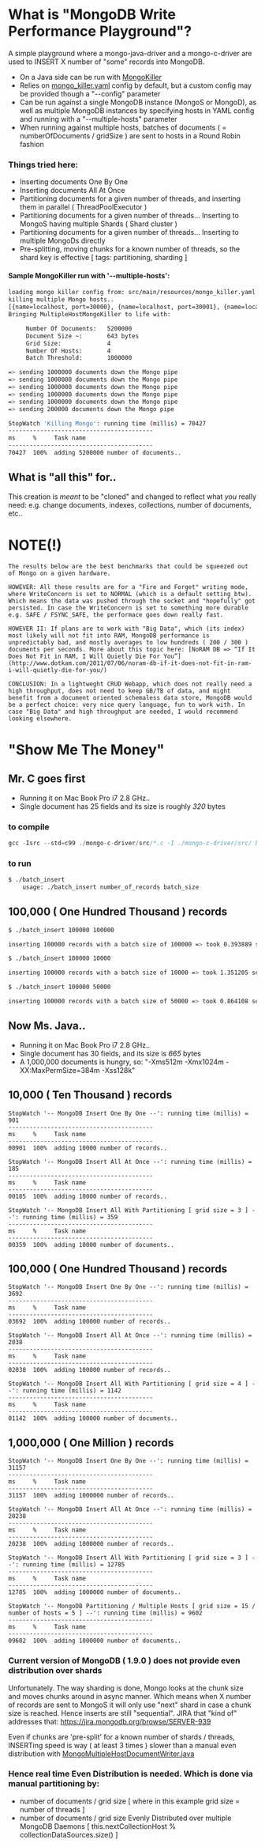 # What is "MongoDB Write Performance Playground"?

A simple playground where a mongo-java-driver and a mongo-c-driver are used to INSERT X number of "some" records into MongoDB.

+ On a Java side can be run with [MongoKiller](https://github.com/anatoly-polinsky/mongodb-write-performance-playground/blob/master/java/src/main/java/org/dotkam/killer/MongoKiller.java)
+ Relies on [mongo_killer.yaml](https://github.com/anatoly-polinsky/mongodb-write-performance-playground/blob/master/java/src/main/resources/mongo_killer.yaml) config by default, but a custom config may be provided though a "--config" parameter
+ Can be run against a single MongoDB instance (MongoS or MongoD), as well as multiple MongoDB instances by specifying hosts in YAML config and running with a "--multiple-hosts" parameter
+ When running against multiple hosts, batches of documents ( = numberOfDocuments / gridSize ) are sent to hosts in a Round Robin fashion

### Things tried here:

+ Inserting documents One By One
+ Inserting documents All At Once
+ Partitioning documents for a given number of threads, and inserting them in parallel ( ThreadPoolExecutor )
+ Partitioning documents for a given number of threads... Inserting to MongoS having multiple Shards ( Shard cluster )
+ Partitioning documents for a given number of threads... Inserting to multiple MongoDs directly
+ Pre-splitting, moving chunks for a known number of threads, so the shard key is effective [ tags: partitioning, sharding ]

#### Sample MongoKiller run with '--multiple-hosts':

```bash
loading mongo killer config from: src/main/resources/mongo_killer.yaml
killing multiple Mongo hosts..
[{name=localhost, port=30000}, {name=localhost, port=30001}, {name=localhost, port=30002}, {name=localhost, port=30003}]
Bringing MultipleHostMongoKiller to life with:

     Number Of Documents:   5200000
     Document Size ~:       643 bytes
     Grid Size:             4
     Number Of Hosts:       4
     Batch Threshold:       1000000

=> sending 1000000 documents down the Mongo pipe
=> sending 1000000 documents down the Mongo pipe
=> sending 1000000 documents down the Mongo pipe
=> sending 1000000 documents down the Mongo pipe
=> sending 1000000 documents down the Mongo pipe
=> sending 200000 documents down the Mongo pipe

StopWatch 'Killing Mongo': running time (millis) = 70427
-----------------------------------------
ms     %     Task name
-----------------------------------------
70427  100%  adding 5200000 number of documents..
```

## What is "all this" for..

This creation is _meant_ to be "cloned" and changed to reflect what _you_ really need: e.g. change documents, indexes, collections, number of documents, etc..

# NOTE(!)

    The results below are the best benchmarks that could be squeezed out of Mongo on a given hardware. 

    HOWEVER: All these results are for a "Fire and Forget" writing mode, where WriteConcern is set to NORMAL (which is a default setting btw). Which means the data was pushed through the socket and "hopefully" got persisted. In case the WriteConcern is set to something more durable e.g. SAFE / FSYNC_SAFE, the performace goes down really fast.

    HOWEVER II: If plans are to work with "Big Data", which (its index) most likely will not fit into RAM, MongoDB performance is unpredictably bad, and mostly averages to low hundreds ( 200 / 300 ) documents per seconds. More about this topic here: [NoRAM DB => “If It Does Not Fit in RAM, I Will Quietly Die For You”](http://www.dotkam.com/2011/07/06/noram-db-if-it-does-not-fit-in-ram-i-will-quietly-die-for-you/)

    CONCLUSION: In a lightweght CRUD Webapp, which does not really need a high throughput, does not need to keep GB/TB of data, and might benefit from a document oriented schemaless data store, MongoDB would be a perfect choice: very nice query language, fun to work with. In case "Big Data" and high throughput are needed, I would recommend looking elsewhere.

# "Show Me The Money"

## Mr. C goes first

+ Running it on Mac Book Pro i7 2.8 GHz..
+ Single document has 25 fields and its size is roughly *320* bytes

### to compile

```c
gcc -Isrc --std=c99 ./mongo-c-driver/src/*.c -I ./mongo-c-driver/src/ batch_insert.c -o batch_insert
```

### to run

```bash
$ ./batch_insert
    usage: ./batch_insert number_of_records batch_size
```

## 100,000 ( One Hundred Thousand ) records 

```bash
$ ./batch_insert 100000 100000

inserting 100000 records with a batch size of 100000 => took 0.393889 seconds...
```

```bash
$ ./batch_insert 100000 10000

inserting 100000 records with a batch size of 10000 => took 1.351205 seconds...
```

```bash
$ ./batch_insert 100000 50000

inserting 100000 records with a batch size of 50000 => took 0.864108 seconds...
```

## Now Ms. Java..

+ Running it on Mac Book Pro i7 2.8 GHz..
+ Single document has 30 fields, and its size is *665* bytes
+ A 1,000,000 documents is hungry, so: "-Xms512m -Xmx1024m -XX:MaxPermSize=384m -Xss128k"

## 10,000 ( Ten Thousand ) records

    StopWatch '-- MongoDB Insert One By One --': running time (millis) = 901
    -----------------------------------------
    ms     %     Task name
    -----------------------------------------
    00901  100%  adding 10000 number of records..

    StopWatch '-- MongoDB Insert All At Once --': running time (millis) = 185
    -----------------------------------------
    ms     %     Task name
    -----------------------------------------
    00185  100%  adding 10000 number of records..

    StopWatch '-- MongoDB Insert All With Partitioning [ grid size = 3 ] --': running time (millis) = 359
    -----------------------------------------
    ms     %     Task name
    -----------------------------------------
    00359  100%  adding 10000 number of documents..

## 100,000 ( One Hundred Thousand ) records

    StopWatch '-- MongoDB Insert One By One --': running time (millis) = 3692
    -----------------------------------------
    ms     %     Task name
    -----------------------------------------
    03692  100%  adding 100000 number of records..

    StopWatch '-- MongoDB Insert All At Once --': running time (millis) = 2038
    -----------------------------------------
    ms     %     Task name
    -----------------------------------------
    02038  100%  adding 100000 number of records..

    StopWatch '-- MongoDB Insert All With Partitioning [ grid size = 4 ] --': running time (millis) = 1142
    -----------------------------------------
    ms     %     Task name
    -----------------------------------------
    01142  100%  adding 100000 number of documents..

## 1,000,000 ( One Million ) records

    StopWatch '-- MongoDB Insert One By One --': running time (millis) = 31157
    -----------------------------------------
    ms     %     Task name
    -----------------------------------------
    31157  100%  adding 1000000 number of records..

    StopWatch '-- MongoDB Insert All At Once --': running time (millis) = 20238
    -----------------------------------------
    ms     %     Task name
    -----------------------------------------
    20238  100%  adding 1000000 number of records..

    StopWatch '-- MongoDB Insert All With Partitioning [ grid size = 3 ] --': running time (millis) = 12785
    -----------------------------------------
    ms     %     Task name
    -----------------------------------------
    12785  100%  adding 1000000 number of documents..

    StopWatch '-- MongoDB Partitioning / Multiple Hosts [ grid size = 15 / number of hosts = 5 ] --': running time (millis) = 9602
    -----------------------------------------
    ms     %     Task name
    -----------------------------------------
    09602  100%  adding 1000000 number of documents..

### Current version of MongoDB ( 1.9.0 ) does not provide even distribution over shards

  Unfortunately.
  The way sharding is done, Mongo looks at the chunk size and moves chunks around in async manner.
  Which means when X number of records are sent to MongoS it will only use "next" shard in case a chunk size is reached.
  Hence inserts are still "sequential".
  JIRA that "kind of" addresses that: https://jira.mongodb.org/browse/SERVER-939
  
  Even if chunks are 'pre-split' for a known number of shards / threads, INSERTing speed is way ( at least 3 times ) slower than a manual even distribution with [MongoMultipleHostDocumentWriter.java](https://github.com/anatoly-polinsky/mongodb-write-performance-playground/blob/master/java/src/main/java/org/dotkam/mongodb/concurrent/MongoMultipleHostDocumentWriter.java)

### Hence real time Even Distribution is needed. Which is done via manual partitioning by:

+ number of documents / grid size [ where in this example grid size = number of threads ]
+ number of documents / grid size Evenly Distributed over multiple MongoDB Daemons [ this.nextCollectionHost % collectionDataSources.size() ]

